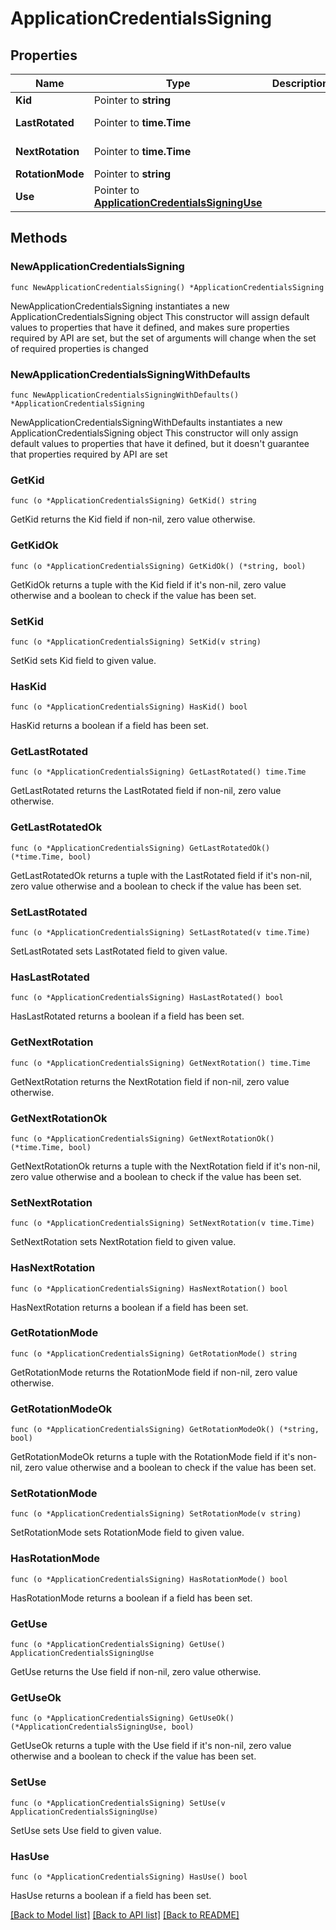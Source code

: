 # ApplicationCredentialsSigning

## Properties

Name | Type | Description | Notes
------------ | ------------- | ------------- | -------------
**Kid** | Pointer to **string** |  | [optional] 
**LastRotated** | Pointer to **time.Time** |  | [optional] [readonly] 
**NextRotation** | Pointer to **time.Time** |  | [optional] [readonly] 
**RotationMode** | Pointer to **string** |  | [optional] 
**Use** | Pointer to [**ApplicationCredentialsSigningUse**](ApplicationCredentialsSigningUse.md) |  | [optional] 

## Methods

### NewApplicationCredentialsSigning

`func NewApplicationCredentialsSigning() *ApplicationCredentialsSigning`

NewApplicationCredentialsSigning instantiates a new ApplicationCredentialsSigning object
This constructor will assign default values to properties that have it defined,
and makes sure properties required by API are set, but the set of arguments
will change when the set of required properties is changed

### NewApplicationCredentialsSigningWithDefaults

`func NewApplicationCredentialsSigningWithDefaults() *ApplicationCredentialsSigning`

NewApplicationCredentialsSigningWithDefaults instantiates a new ApplicationCredentialsSigning object
This constructor will only assign default values to properties that have it defined,
but it doesn't guarantee that properties required by API are set

### GetKid

`func (o *ApplicationCredentialsSigning) GetKid() string`

GetKid returns the Kid field if non-nil, zero value otherwise.

### GetKidOk

`func (o *ApplicationCredentialsSigning) GetKidOk() (*string, bool)`

GetKidOk returns a tuple with the Kid field if it's non-nil, zero value otherwise
and a boolean to check if the value has been set.

### SetKid

`func (o *ApplicationCredentialsSigning) SetKid(v string)`

SetKid sets Kid field to given value.

### HasKid

`func (o *ApplicationCredentialsSigning) HasKid() bool`

HasKid returns a boolean if a field has been set.

### GetLastRotated

`func (o *ApplicationCredentialsSigning) GetLastRotated() time.Time`

GetLastRotated returns the LastRotated field if non-nil, zero value otherwise.

### GetLastRotatedOk

`func (o *ApplicationCredentialsSigning) GetLastRotatedOk() (*time.Time, bool)`

GetLastRotatedOk returns a tuple with the LastRotated field if it's non-nil, zero value otherwise
and a boolean to check if the value has been set.

### SetLastRotated

`func (o *ApplicationCredentialsSigning) SetLastRotated(v time.Time)`

SetLastRotated sets LastRotated field to given value.

### HasLastRotated

`func (o *ApplicationCredentialsSigning) HasLastRotated() bool`

HasLastRotated returns a boolean if a field has been set.

### GetNextRotation

`func (o *ApplicationCredentialsSigning) GetNextRotation() time.Time`

GetNextRotation returns the NextRotation field if non-nil, zero value otherwise.

### GetNextRotationOk

`func (o *ApplicationCredentialsSigning) GetNextRotationOk() (*time.Time, bool)`

GetNextRotationOk returns a tuple with the NextRotation field if it's non-nil, zero value otherwise
and a boolean to check if the value has been set.

### SetNextRotation

`func (o *ApplicationCredentialsSigning) SetNextRotation(v time.Time)`

SetNextRotation sets NextRotation field to given value.

### HasNextRotation

`func (o *ApplicationCredentialsSigning) HasNextRotation() bool`

HasNextRotation returns a boolean if a field has been set.

### GetRotationMode

`func (o *ApplicationCredentialsSigning) GetRotationMode() string`

GetRotationMode returns the RotationMode field if non-nil, zero value otherwise.

### GetRotationModeOk

`func (o *ApplicationCredentialsSigning) GetRotationModeOk() (*string, bool)`

GetRotationModeOk returns a tuple with the RotationMode field if it's non-nil, zero value otherwise
and a boolean to check if the value has been set.

### SetRotationMode

`func (o *ApplicationCredentialsSigning) SetRotationMode(v string)`

SetRotationMode sets RotationMode field to given value.

### HasRotationMode

`func (o *ApplicationCredentialsSigning) HasRotationMode() bool`

HasRotationMode returns a boolean if a field has been set.

### GetUse

`func (o *ApplicationCredentialsSigning) GetUse() ApplicationCredentialsSigningUse`

GetUse returns the Use field if non-nil, zero value otherwise.

### GetUseOk

`func (o *ApplicationCredentialsSigning) GetUseOk() (*ApplicationCredentialsSigningUse, bool)`

GetUseOk returns a tuple with the Use field if it's non-nil, zero value otherwise
and a boolean to check if the value has been set.

### SetUse

`func (o *ApplicationCredentialsSigning) SetUse(v ApplicationCredentialsSigningUse)`

SetUse sets Use field to given value.

### HasUse

`func (o *ApplicationCredentialsSigning) HasUse() bool`

HasUse returns a boolean if a field has been set.


[[Back to Model list]](../README.md#documentation-for-models) [[Back to API list]](../README.md#documentation-for-api-endpoints) [[Back to README]](../README.md)


